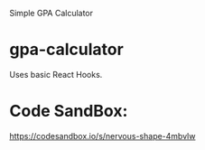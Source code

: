 Simple GPA Calculator 
# gpa-calculator
Uses basic React Hooks.

# Code SandBox:
https://codesandbox.io/s/nervous-shape-4mbvlw
